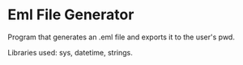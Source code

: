 # Eml File Generator

Program that generates an .eml file and exports it to the user's pwd. 

Libraries used: sys, datetime, strings. 
